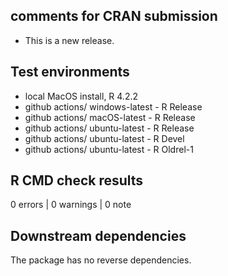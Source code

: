 ## comments for CRAN submission

* This is a new release.

## Test environments

* local MacOS install, R 4.2.2
* github actions/ windows-latest - R Release
* github actions/ macOS-latest - R Release
* github actions/ ubuntu-latest - R Release
* github actions/ ubuntu-latest - R Devel
* github actions/ ubuntu-latest - R Oldrel-1

## R CMD check results

0 errors | 0 warnings | 0 note

## Downstream dependencies

The package has no reverse dependencies.
